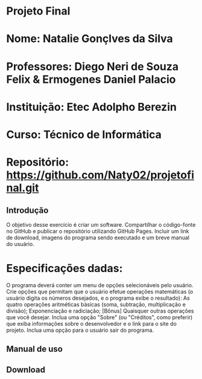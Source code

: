 # Projeto Final
# Nome: Natalie Gonçlves da Silva
# Professores: Diego Neri de Souza Felix & Ermogenes Daniel Palacio
# Instituição: Etec Adolpho Berezin
# Curso: Técnico de Informática
# Repositório: https://github.com/Naty02/projetofinal.git

## Introdução
O objetivo desse exercício é criar um software. Compartilhar o código-fonte no GitHub e publicar o repositório utilizando GitHub Pages. Incluir um link de download, imagens do programa sendo executado e um breve manual do usuário.

# Especificações dadas:
O programa deverá conter um menu de opções selecionáveis pelo usuário.
Crie opções que permitam que o usuário efetue operações matemáticas (o usuário digita os números desejados, e o programa exibe o resultado):
As quatro operações aritméticas básicas (soma, subtração, multiplicação e divisão);
Exponenciação e radiciação;
[Bônus] Quaisquer outras operações que você desejar.
Inclua uma opção "Sobre" (ou "Créditos", como preferir) que exiba informações sobre o desenvolvedor e o link para o site do projeto.
Inclua uma opção para o usuário sair do programa.


## Manual de uso


## Download
